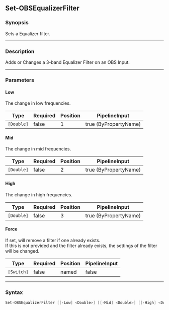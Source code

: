 Set-OBSEqualizerFilter
----------------------

### Synopsis
Sets a Equalizer filter.

---

### Description

Adds or Changes a 3-band Equalizer Filter on an OBS Input.

---

### Parameters
#### **Low**
The change in low frequencies.

|Type      |Required|Position|PipelineInput        |
|----------|--------|--------|---------------------|
|`[Double]`|false   |1       |true (ByPropertyName)|

#### **Mid**
The change in mid frequencies.

|Type      |Required|Position|PipelineInput        |
|----------|--------|--------|---------------------|
|`[Double]`|false   |2       |true (ByPropertyName)|

#### **High**
The change in high frequencies.

|Type      |Required|Position|PipelineInput        |
|----------|--------|--------|---------------------|
|`[Double]`|false   |3       |true (ByPropertyName)|

#### **Force**
If set, will remove a filter if one already exists.    
If this is not provided and the filter already exists, the settings of the filter will be changed.

|Type      |Required|Position|PipelineInput|
|----------|--------|--------|-------------|
|`[Switch]`|false   |named   |false        |

---

### Syntax
```PowerShell
Set-OBSEqualizerFilter [[-Low] <Double>] [[-Mid] <Double>] [[-High] <Double>] [-Force] [<CommonParameters>]
```

